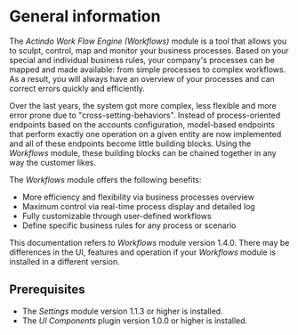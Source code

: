 # General information

The *Actindo Work Flow Engine (Workflows)* module is a tool that allows you to sculpt, control, map and monitor your business processes. Based on your special and individual business rules, your company's processes can be mapped and made available: from simple processes to complex workflows. As a result, you will always have an overview of your processes and can correct errors quickly and efficiently.

Over the last years, the system got more complex, less flexible and more error prone due to "cross-setting-behaviors". Instead of process-oriented endpoints based on the accounts configuration, model-based endpoints that perform exactly one operation on a given entity are now implemented and all of these endpoints become little building blocks. Using the *Workflows* module, these building blocks can be chained together in any way the customer likes.

The *Workflows* module offers the following benefits:
- More efficiency and flexibility via business processes overview
- Maximum control via real-time process display and detailed log
- Fully customizable through user-defined workflows
- Define specific business rules for any process or scenario

This documentation refers to *Workflows* module version 1.4.0. There may be differences in the UI, features and operation if your *Workflows* module is installed in a different version.


## Prerequisites

- The *Settings* module version 1.1.3 or higher is installed.
- The *UI Components* plugin version 1.0.0 or higher is installed.
